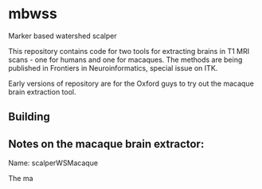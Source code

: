 mbwss
=====

Marker based watershed scalper

This repository contains code for two tools for extracting brains in
T1 MRI scans - one for humans and one for macaques. The methods are
being published in Frontiers in Neuroinformatics, special issue on
ITK.

Early versions of repository are for the Oxford guys to try out the
macaque brain extraction tool.

Building
--------

Notes on the macaque brain extractor:
-------------------------------------

Name: scalperWSMacaque

The ma